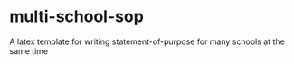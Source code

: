 # multi-school-sop
A latex template for writing statement-of-purpose for many schools at the same time
